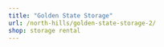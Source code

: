 ```yaml
---
title: "Golden State Storage"
url: /north-hills/golden-state-storage-2/
shop: storage rental
---
```

